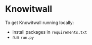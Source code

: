 Knowitwall
==========

To get Knowitwall running locally:

- install packages in `requirements.txt`
- run `run.py`
